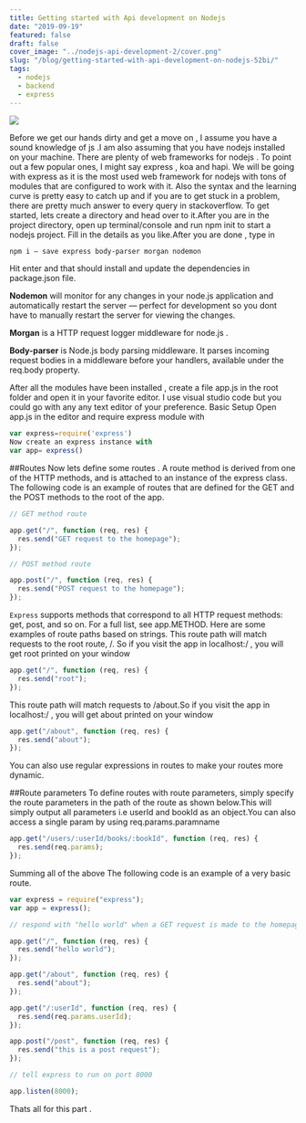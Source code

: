 ```yaml
---
title: Getting started with Api development on Nodejs
date: "2019-09-19"
featured: false
draft: false
cover_image: "../nodejs-api-development-2/cover.png"
slug: "/blog/getting-started-with-api-development-on-nodejs-52bi/"
tags:
  - nodejs
  - backend
  - express
---
```


![](https://hackernoon.com/hn-images/1*26BcOdrwfRkbGk9OsREyLA.png)

Before we get our hands dirty and get a move on , I assume you have a sound knowledge of js .I am also assuming that you have nodejs installed on your machine.
There are plenty of web frameworks for nodejs . To point out a few popular ones, I might say express , koa and hapi. We will be going with express as it is the most used web framework for nodejs with tons of modules that are configured to work with it. Also the syntax and the learning curve is pretty easy to catch up and if you are to get stuck in a problem, there are pretty much answer to every query in stackoverflow.
To get started, lets create a directory and head over to it.After you are in the project directory, open up terminal/console and run npm init to start a nodejs project. Fill in the details as you like.After you are done , type in

```sh
npm i — save express body-parser morgan nodemon
```

Hit enter and that should install and update the dependencies in package.json file.

<b>Nodemon</b> will monitor for any changes in your node.js application and automatically restart the server — perfect for development so you dont have to manually restart the server for viewing the changes.

<b>Morgan</b> is a HTTP request logger middleware for node.js .

<b>Body-parser</b> is Node.js body parsing middleware. It parses incoming request bodies in a middleware before your handlers, available under the req.body property.

After all the modules have been installed , create a file app.js in the root folder and open it in your favorite editor. I use visual studio code but you could go with any any text editor of your preference.
Basic Setup
Open app.js in the editor and require express module with

```javascript
var express=require('express')
Now create an express instance with
var app= express()
```

##Routes
Now lets define some routes . A route method is derived from one of the HTTP methods, and is attached to an instance of the express class.
The following code is an example of routes that are defined for the GET and the POST methods to the root of the app.

```javascript
// GET method route

app.get("/", function (req, res) {
  res.send("GET request to the homepage");
});

// POST method route

app.post("/", function (req, res) {
  res.send("POST request to the homepage");
});
```

`Express` supports methods that correspond to all HTTP request methods: get, post, and so on. For a full list, see app.METHOD.
Here are some examples of route paths based on strings.
This route path will match requests to the root route, /. So if you visit the app in localhost:<your port>/ , you will get root printed on your window

```javascript
app.get("/", function (req, res) {
  res.send("root");
});
```

This route path will match requests to /about.So if you visit the app in localhost:<your port>/ , you will get about printed on your window

```javascript
app.get("/about", function (req, res) {
  res.send("about");
});
```

You can also use regular expressions in routes to make your routes more dynamic.

##Route parameters
To define routes with route parameters, simply specify the route parameters in the path of the route as shown below.This will simply output all parameters i.e userId and bookId as an object.You can also access a single param by using
req.params.paramname

```javascript
app.get("/users/:userId/books/:bookId", function (req, res) {
  res.send(req.params);
});
```

Summing all of the above
The following code is an example of a very basic route.

```javascript
var express = require("express");
var app = express();

// respond with "hello world" when a GET request is made to the homepage

app.get("/", function (req, res) {
  res.send("hello world");
});

app.get("/about", function (req, res) {
  res.send("about");
});

app.get("/:userId", function (req, res) {
  res.send(req.params.userId);
});

app.post("/post", function (req, res) {
  res.send("this is a post request");
});

// tell express to run on port 8000

app.listen(8000);
```

Thats all for this part .
